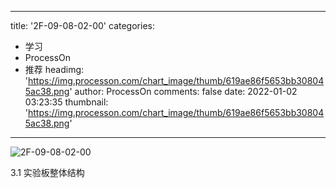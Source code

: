 
---
title: '2F-09-08-02-00'
categories: 
 - 学习
 - ProcessOn
 - 推荐
headimg: 'https://img.processon.com/chart_image/thumb/619ae86f5653bb308045ac38.png'
author: ProcessOn
comments: false
date: 2022-01-02 03:23:35
thumbnail: 'https://img.processon.com/chart_image/thumb/619ae86f5653bb308045ac38.png'
---

<div>   
<img class="thumb" alt="2F-09-08-02-00" src="https://img.processon.com/chart_image/thumb/619ae86f5653bb308045ac38.png" referrerpolicy="no-referrer">
<p>3.1 实验板整体结构</p>  
</div>
            